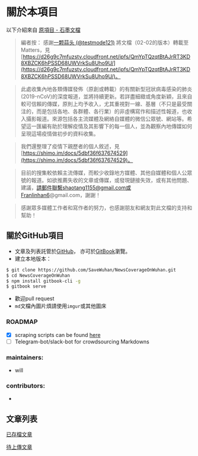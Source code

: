 # 關於本項目

以下介紹來自 [原項目 - 石墨文檔](https://shimo.im/docs/2d05dce1eaa743c7/read)
> 編者按：
> 感謝[一颗蒜头 \(@testmode121\)](https://matters.news/@testmode121?utm_source=ipfs) 將文檔（02-02的版本）轉載至Matters，見 [https://d26g9c7mfuzstv.cloudfront.net/ipfs/QmYpTQzqtBtAJrRT3KD8XBZCK6hPSSD68UWVrkSu8Uho9U/](https://d26g9c7mfuzstv.cloudfront.net/ipfs/QmYpTQzqtBtAJrRT3KD8XBZCK6hPSSD68UWVrkSu8Uho9U/)。
	
> 此處收集內地各類傳媒發佈（原創或轉載）的有關新型冠狀病毒感染的肺炎\(2019-nCoV\)的深度報道，並將持續更新。若詳盡細緻或角度新穎，且來自較可信賴的傳媒，原則上均予收入，尤其重視對一線、基層（不只是最受關注的，而是包括各地、各群體、各行業）的非虛構寫作和描述性報道，也收入攝影報道。來源包括各主流媒體及網絡自媒體的微信公眾號、網站等。希望這一匯編有助於理解疫情及其影響下的每一個人，並為觀察內地傳媒如何呈現這場疫情做初步的資料收集。
	
> 我們還整理了疫情下親歷者的個人敘述，見 [https://shimo.im/docs/5dbf36f637674529](https://shimo.im/docs/5dbf36f637674529)。
	
> 目前的搜集較依賴主流傳媒，而較少收錄地方媒體、其他自媒體和個人公眾號的報道。如欲推薦失收的文章或傳媒，或發現鏈接失效，或有其他問題、建議，請郵件聯繫shaotang1155@gmail.com或Franlinhan6@gmail.com，謝謝！
	
> 感謝眾多媒體工作者和寫作者的努力，也感謝朋友和網友對此文檔的支持和幫助！

## 關於GitHub項目
- 文章及列表託管於[GitHub](https://github.com/SaveWuhan/NewsCoverageOnWuhan)， 亦可於[GitBook](https://freewuhan2020.gitbook.io/wuhan2020/)瀏覽。
- 建立本地版本：

```bash
$ git clone https://github.com/SaveWuhan/NewsCoverageOnWuhan.git
$ cd NewsCoverageOnWuhan
$ npm install gitbook-cli -g
$ gitbook serve
```
- 歡迎pull request  
- `md`文檔內圖片煩請使用`imgur`或其他圖床

### ROADMAP
- [X] scraping scripts can be found [here](https://github.com/SaveWuhan/scraper)
- [ ] Telegram-bot/slack-bot for crowdsourcing Markdowns

### maintainers: 
- will

### contributors:
-  


## 文章列表
[已存檔文章](./archived.md)

[待上傳文章](./todo.md)
